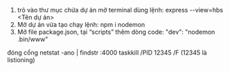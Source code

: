 1. trỏ vào thư mục chứa dự án
mở terminal dùng lệnh: express --view=hbs <Tên dự án> 
2. Mở dự án vừa tạo
    chạy lệnh: npm i nodemon
3. Mở file package.json, tại “scripts” thêm dòng code:
"dev": "nodemon .bin/www"


đóng cổng
netstat -ano | findstr :4000
taskkill /PID 12345 /F   (12345 là listioning)